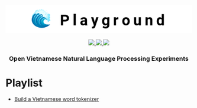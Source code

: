 <p align="center">
<br/>
<img src="docs/images/underthesea_playground-githubbanner-600x90.png"/>
<br/>
</p>

<p align="center">
  <a href="LICENSE">
    <img src="https://img.shields.io/badge/license-GPLv3-blue"/>
  </a>
  <a href="#">
    <img src="https://img.shields.io/badge/made%20with-%E2%9D%A4-red.svg"/>
  </a>
  <a href="#">
    <img src="https://img.shields.io/badge/plays-2-brightgreen"/>
  </a>
</p>

<h3 align="center">
Open Vietnamese Natural Language Processing Experiments
</h3>

# Playlist

* [Build a Vietnamese word tokenizer](vlsp2013_wtk) 